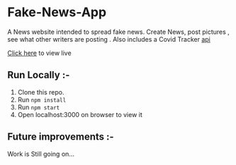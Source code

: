 # Fake-News-App
A News website intended to spread fake news. Create News, post pictures , see what other writers are posting . Also includes a Covid Tracker [api](https://github.com/M-Media-Group/Covid-19-API#built-using-this-api)

[Click here](https://ishansfakenewsapp.herokuapp.com/) to view live

## Run Locally :-
1. Clone this repo.
2. Run ```npm install ```
3. Run ```npm start ```
4. Open localhost:3000 on browser to view it

## Future improvements :-
Work is Still going on...